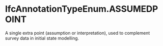 IfcAnnotationTypeEnum.ASSUMEDPOINT
==================================
A single extra point (assumption or interpretation), used to complement survey
data in initial state modelling.


